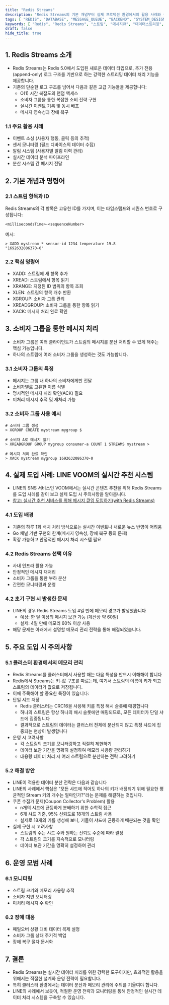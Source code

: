 ```yaml
---
title: "Redis Streams"
description: "Redis Streams의 기본 개념부터 실제 프로덕션 환경에서의 활용 사례와 주의점까지 상세히 알아봅니다. Redis 5.0에서 도입된 Streams 자료구조의 특징과 장단점, LINE의 실제 도입 사례를 통해 효과적인 활용 방법을 설명합니다."
tags: [ "REDIS", "DATABASE", "MESSAGE_QUEUE", "BACKEND", "SYSTEM_DESIGN", "DATA_STREAMING" ]
keywords: [ "Redis", "Redis Streams", "스트림", "메시지큐", "데이터스트리밍", "실시간처리", "이벤트소싱", "pub/sub", "consumer groups", "데이터파이프라인" ]
draft: false
hide_title: true
---
```


## 1. Redis Streams 소개

- Redis Streams는 Redis 5.0에서 도입된 새로운 데이터 타입으로, 추가 전용(append-only) 로그 구조를 기반으로 하는 강력한 스트리밍 데이터 처리 기능을 제공합니다.
- 기존의 단순한 로그 구조를 넘어서 다음과 같은 고급 기능들을 제공합니다:
	- O(1) 시간 복잡도의 랜덤 액세스
	- 소비자 그룹을 통한 복잡한 소비 전략 구현
	- 실시간 이벤트 기록 및 동시 배포
	- 메시지 영속성과 장애 복구

### 1.1 주요 활용 사례

- 이벤트 소싱 (사용자 행동, 클릭 등의 추적)
- 센서 모니터링 (필드 디바이스의 데이터 수집)
- 알림 시스템 (사용자별 알림 이력 관리)
- 실시간 데이터 분석 파이프라인
- 분산 시스템 간 메시지 전달

## 2. 기본 개념과 명령어

### 2.1 스트림 항목과 ID

Redis Streams의 각 항목은 고유한 ID를 가지며, 이는 타임스탬프와 시퀀스 번호로 구성됩니다:

```
<millisecondsTime>-<sequenceNumber>
```

예시:

```redis
> XADD mystream * sensor-id 1234 temperature 19.8
"1692632086370-0"
```

### 2.2 핵심 명령어

- XADD: 스트림에 새 항목 추가
- XREAD: 스트림에서 항목 읽기
- XRANGE: 지정된 ID 범위의 항목 조회
- XLEN: 스트림의 항목 개수 반환
- XGROUP: 소비자 그룹 관리
- XREADGROUP: 소비자 그룹을 통한 항목 읽기
- XACK: 메시지 처리 완료 확인

## 3. 소비자 그룹을 통한 메시지 처리

- 소비자 그룹은 여러 클라이언트가 스트림의 메시지를 분산 처리할 수 있게 해주는 핵심 기능입니다.
- 하나의 스트림에 여러 소비자 그룹을 생성하는 것도 가능합니다.

### 3.1 소비자 그룹의 특징

- 메시지는 그룹 내 하나의 소비자에게만 전달
- 소비자별로 고유한 이름 식별
- 명시적인 메시지 처리 확인(ACK) 필요
- 미처리 메시지 추적 및 재처리 가능

### 3.2 소비자 그룹 사용 예시

```redis
# 소비자 그룹 생성
> XGROUP CREATE mystream mygroup $

# 소비자 A로 메시지 읽기
> XREADGROUP GROUP mygroup consumer-a COUNT 1 STREAMS mystream >

# 메시지 처리 완료 확인
> XACK mystream mygroup 1692632086370-0
```

## 4. 실제 도입 사례: LINE VOOM의 실시간 추천 시스템

- LINE의 SNS 서비스인 VOOM에서는 실시간 콘텐츠 추천을 위해 Redis Streams를 도입 사례를 같이 보고 실제 도입 시 주의사항을 알아봅니다.
- [참고: 실시간 추천 서비스를 위해 메시지 큐잉 도입하기(with Redis Streams)](https://techblog.lycorp.co.jp/ko/building-a-messaging-queuing-system-with-redis-streams)

### 4.1 도입 배경

- 기존의 하루 1회 배치 처리 방식으로는 실시간 이벤트나 새로운 뉴스 반영이 어려움
- Go 채널 기반 구현의 한계(메시지 영속성, 장애 복구 등의 문제)
- 확장 가능하고 안정적인 메시지 처리 시스템 필요

### 4.2 Redis Streams 선택 이유

- 사내 인프라 활용 가능
- 안정적인 메시지 재처리
- 소비자 그룹을 통한 부하 분산
- 간편한 모니터링과 운영

### 4.2 초기 구현 시 발생한 문제

- LINE의 경우 Redis Streams 도입 4일 만에 메모리 경고가 발생했습니다
	- 예상: 한 달 이상의 메시지 보관 가능 (계산상 약 60일)
	- 실제: 4일 만에 메모리 60% 이상 사용
- 해당 문제는 아래에서 설명할 메모리 관리 전략을 통해 해결되었습니다.

## 5. 주요 도입 시 주의사항

### 5.1 클러스터 환경에서의 메모리 관리

- Redis Streams를 클러스터에서 사용할 때는 다음 특성을 반드시 이해해야 합니다
- Redis에서 Streams는 키-값 구조를 따르는데, 여기서 스트림의 이름이 키가 되고 스트림의 데이터가 값으로 저장됩니다.
- 이때 주목해야 할 중요한 특징이 있습니다:
- 단일 샤드 저장
	- Redis 클러스터는 CRC16을 사용해 키를 특정 해시 슬롯에 매핑합니다
	- 하나의 스트림은 항상 하나의 해시 슬롯에만 매핑되므로, 모든 데이터가 단일 샤드에 집중됩니다
	- 결과적으로 스트림의 데이터는 클러스터 전체에 분산되지 않고 특정 샤드에 집중되는 현상이 발생합니다
- 운영 시 고려사항
	- 각 스트림의 크기를 모니터링하고 적절히 제한하기
	- 데이터 보관 기간을 명확히 설정하여 메모리 사용량 관리하기
	- 대용량 데이터 처리 시 여러 스트림으로 분산하는 전략 고려하기

### 5.2 해결 방안

- LINE이 적용한 데이터 분산 전략은 다음과 같습니다
- LINE의 사례에서 핵심은 "모든 샤드에 적어도 하나의 키가 배정되기 위해 필요한 평균적인 Stream 키의 개수는 얼마인가?"라는 문제를 해결하는 것입니다.
- 쿠폰 수집가 문제(Coupon Collector's Problem) 활용
	- n개의 샤드에 균등하게 분배하기 위한 수학적 접근
	- 6개 샤드 기준, 95% 신뢰도로 18개의 스트림 사용
  - 실제로 18개의 키를 생성해 보니, 키들이 샤드에 균등하게 배분되는 것을 확인
- 실제 구현 시 고려사항
	- 스트림의 수는 샤드 수와 원하는 신뢰도 수준에 따라 결정
	- 각 스트림의 크기를 지속적으로 모니터링
	- 데이터 보관 기간을 명확히 설정하여 관리

## 6. 운영 모범 사례

### 6.1 모니터링

- 스트림 크기와 메모리 사용량 추적
- 소비자 지연 모니터링
- 미처리 메시지 수 확인

### 6.2 장애 대응

- 페일오버 상황 대비 데이터 복제 설정
- 소비자 그룹 상태 주기적 백업
- 장애 복구 절차 문서화

## 7. 결론

- Redis Streams는 실시간 데이터 처리를 위한 강력한 도구이지만, 효과적인 활용을 위해서는 적절한 설계와 운영 전략이 필요합니다.
- 특히 클러스터 환경에서는 데이터 분산과 메모리 관리에 주의를 기울여야 합니다.
- LINE의 사례에서 보듯이, 적절한 운영 전략과 모니터링을 통해 안정적인 실시간 데이터 처리 시스템을 구축할 수 있습니다.